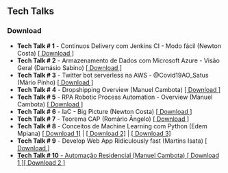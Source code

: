 ## Tech Talks

### Download
* **Tech Talk # 1** - Continuos Delivery com Jenkins CI - Modo fácil (Newton Costa) <a href="https://drive.google.com/open?id=1E4QgZ2WSWzwRMcmAZLCnt8jcFV9mghjv" target="_blank">[ Download ]</a>
* **Tech Talk # 2** - Armazenamento de Dados com Microsoft Azure - Visão Geral (Damásio Sabino) <a href="https://drive.google.com/open?id=1iRbPPzD7N2gh9qYHPPgsFl-17nsbMU0d" target="_blank">[ Download ]</a>
* **Tech Talk # 3** -  Twitter bot serverless na AWS - @Covid19AO_Satus (Mário Pinho) <a href="https://drive.google.com/open?id=12huLdRWwMobvvIhlN921amUy0E_JPQhM" target="_blank">[ Download ]</a>
* **Tech Talk # 4** -  Dropshipping Overview (Manuel Cambota) <a href="https://drive.google.com/open?id=1PmG7Si_wI5lZ8kVc2l4ec5C24WRscGCf" target="_blank">[ Download ]</a>
* **Tech Talk # 5** -  RPA Robotic Process Automation - Overview (Manuel Cambota) <a href="https://drive.google.com/file/d/1nlL1mQyc9b0b8PHadZM8AO1BpLlhRWZ2/view?usp=sharing" target="_blank">[ Download ]</a>
* **Tech Talk # 6** -  IaC - Big Picture (Newton Costa) <a href="https://drive.google.com/file/d/14ALvhhhDlOtR6ovA1UvPM2T6IaojOyoG/view?usp=sharing" target="_blank">[ Download ]</a>
* **Tech Talk # 7** -  Teorema CAP (Romário Ângelo) <a href="https://drive.google.com/file/d/1_gaiT6cuWMZKshgLyIn4IPO-ovP5QZ5K/view?usp=sharing" target="_blank">[ Download ]</a>
* **Tech Talk # 8** -  Conceitos de Machine Learning com Python (Edem Mpiana) <a href="https://drive.google.com/file/d/1qoEI8pH_qcDmlwYVjTRW25PxAg77HqcC/view?usp=sharing" target="_blank">[ Download 1]</a> | <a href="https://drive.google.com/file/d/1RAevzb7eFK0KmFQcONaPWsHBgfiAZEZ1/view?usp=sharing" target="_blank">[ Download 2]</a> | <a href="https://drive.google.com/file/d/1z-CSnbXCaaN99ChXst8NsG8vHUyUr4Bd/view?usp=sharing" target="_blank">[ Download 3]</a>
* **Tech Talk # 9** - Develop Web App Ridiculously fast (Martins Isata) <a href="https://drive.google.com/file/d/1PsaeUE1MiwSV3dN5jdqbcPiZjXyMf6u6/view?usp=sharing" target="_blank">[ Download ]
* **Tech Talk # 10** - Automação Residencial (Manuel Cambota) <a href="" target="_blank">[ Download 1 ]<a href="" target="_blank">[ Download 2 ]
